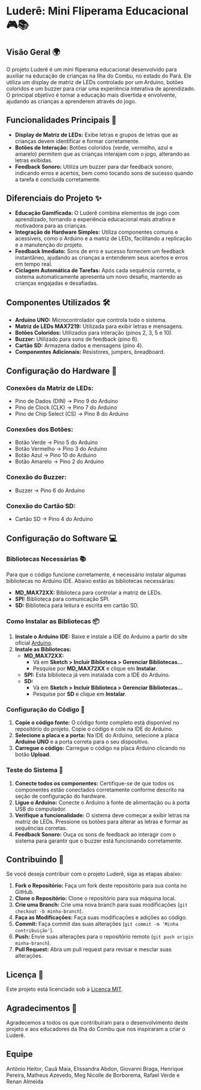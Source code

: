 <h1>Luderê: Mini Fliperama Educacional 🎮📚</h1>
    <h2>Visão Geral 🌍</h2>
    <p>O projeto Luderê é um mini fliperama educacional desenvolvido para auxiliar na educação de crianças na Ilha do Combu, no estado do Pará. Ele utiliza um display de matriz de LEDs controlado por um Arduino, botões coloridos e um buzzer para criar uma experiência interativa de aprendizado. O principal objetivo é tornar a educação mais divertida e envolvente, ajudando as crianças a aprenderem através do jogo.</p>
    <h2>Funcionalidades Principais 🚀</h2>
    <ul>
        <li><strong>Display de Matriz de LEDs:</strong> Exibe letras e grupos de letras que as crianças devem identificar e formar corretamente.</li>
        <li><strong>Botões de Interação:</strong> Botões coloridos (verde, vermelho, azul e amarelo) permitem que as crianças interajam com o jogo, alterando as letras exibidas.</li>
        <li><strong>Feedback Sonoro:</strong> Utiliza um buzzer para dar feedback sonoro, indicando erros e acertos, bem como tocando sons de sucesso quando a tarefa é concluída corretamente.</li>
    </ul>
    <h2>Diferenciais do Projeto ✨</h2>
    <ul>
        <li><strong>Educação Gamificada:</strong> O Luderê combina elementos de jogo com aprendizado, tornando a experiência educacional mais atrativa e motivadora para as crianças.</li>
        <li><strong>Integração de Hardware Simples:</strong> Utiliza componentes comuns e acessíveis, como o Arduino e a matriz de LEDs, facilitando a replicação e a manutenção do projeto.</li>
        <li><strong>Feedback Imediato:</strong> Sons de erro e sucesso fornecem um feedback instantâneo, ajudando as crianças a entenderem seus acertos e erros em tempo real.</li>
        <li><strong>Ciclagem Automática de Tarefas:</strong> Após cada sequência correta, o sistema automaticamente apresenta um novo desafio, mantendo as crianças engajadas e desafiadas.</li>
    </ul>
    <h2>Componentes Utilizados 🛠️</h2>
    <ul>
        <li><strong>Arduino UNO:</strong> Microcontrolador que controla todo o sistema.</li>
        <li><strong>Matriz de LEDs MAX7219:</strong> Utilizada para exibir letras e mensagens.</li>
        <li><strong>Botões Coloridos:</strong> Utilizados para interação (pinos 2, 3, 5 e 10).</li>
        <li><strong>Buzzer:</strong> Utilizado para sons de feedback (pino 6).</li>
        <li><strong>Cartão SD:</strong> Armazena dados e mensagens (pino 4).</li>
        <li><strong>Componentes Adicionais:</strong> Resistores, jumpers, breadboard.</li>
    </ul>
    <h2>Configuração do Hardware 🔧</h2>
    <h3>Conexões da Matriz de LEDs:</h3>
    <ul>
        <li>Pino de Dados (DIN) -> Pino 9 do Arduino</li>
        <li>Pino de Clock (CLK) -> Pino 7 do Arduino</li>
        <li>Pino de Chip Select (CS) -> Pino 8 do Arduino</li>
    </ul>
    <h3>Conexões dos Botões:</h3>
    <ul>
        <li>Botão Verde -> Pino 5 do Arduino</li>
        <li>Botão Vermelho -> Pino 3 do Arduino</li>
        <li>Botão Azul -> Pino 10 do Arduino</li>
        <li>Botão Amarelo -> Pino 2 do Arduino</li>
    </ul>
    <h3>Conexão do Buzzer:</h3>
    <ul>
        <li>Buzzer -> Pino 6 do Arduino</li>
    </ul>
    <h3>Conexão do Cartão SD:</h3>
    <ul>
        <li>Cartão SD -> Pino 4 do Arduino</li>
    </ul>
    <h2>Configuração do Software 💻</h2>
    <h3>Bibliotecas Necessárias 📚</h3>
    <p>Para que o código funcione corretamente, é necessário instalar algumas bibliotecas no Arduino IDE. Abaixo estão as bibliotecas necessárias:</p>
    <ul>
        <li><strong>MD_MAX72XX:</strong> Biblioteca para controlar a matriz de LEDs.</li>
        <li><strong>SPI:</strong> Biblioteca para comunicação SPI.</li>
        <li><strong>SD:</strong> Biblioteca para leitura e escrita em cartão SD.</li>
    </ul>
    <h3>Como Instalar as Bibliotecas 📦</h3>
    <ol>
        <li><strong>Instale o Arduino IDE:</strong> Baixe e instale a IDE do Arduino a partir do site oficial <a href="https://www.arduino.cc/en/software">Arduino</a>.</li>
        <li><strong>Instale as Bibliotecas:</strong>
            <ul>
                <li><strong>MD_MAX72XX:</strong>
                    <ul>
                        <li>Vá em <strong>Sketch > Incluir Biblioteca > Gerenciar Bibliotecas...</strong></li>
                        <li>Pesquise por <strong>MD_MAX72XX</strong> e clique em <strong>Instalar</strong>.</li>
                    </ul>
                </li>
                <li><strong>SPI:</strong> Esta biblioteca já vem instalada com a IDE do Arduino.</li>
                <li><strong>SD:</strong>
                    <ul>
                        <li>Vá em <strong>Sketch > Incluir Biblioteca > Gerenciar Bibliotecas...</strong></li>
                        <li>Pesquise por <strong>SD</strong> e clique em <strong>Instalar</strong>.</li>
                    </ul>
                </li>
            </ul>
        </li>
    </ol>
    <h3>Configuração do Código 📝</h3>
    <ol>
        <li><strong>Copie o código fonte:</strong> O código fonte completo está disponível no repositório do projeto. Copie o código e cole na IDE do Arduino.</li>
        <li><strong>Selecione a placa e a porta:</strong> Na IDE do Arduino, selecione a placa <strong>Arduino UNO</strong> e a porta correta para o seu dispositivo.</li>
        <li><strong>Carregue o código:</strong> Carregue o código na placa Arduino clicando no botão <strong>Upload</strong>.</li>
    </ol>
    <h3>Teste do Sistema 🧪</h3>
    <ol>
        <li><strong>Conecte todos os componentes:</strong> Certifique-se de que todos os componentes estão conectados corretamente conforme descrito na seção de configuração do hardware.</li>
        <li><strong>Ligue o Arduino:</strong> Conecte o Arduino à fonte de alimentação ou à porta USB do computador.</li>
        <li><strong>Verifique a funcionalidade:</strong> O sistema deve começar a exibir letras na matriz de LEDs. Pressione os botões para alterar as letras e formar as sequências corretas.</li>
        <li><strong>Feedback Sonoro:</strong> Ouça os sons de feedback ao interagir com o sistema para garantir que o buzzer está funcionando corretamente.</li>
    </ol>
    <h2>Contribuindo 🤝</h2>
    <p>Se você deseja contribuir com o projeto Luderê, siga as etapas abaixo:</p>
    <ol>
        <li><strong>Fork o Repositório:</strong> Faça um fork deste repositório para sua conta no GitHub.</li>
        <li><strong>Clone o Repositório:</strong> Clone o repositório para sua máquina local.</li>
        <li><strong>Crie uma Branch:</strong> Crie uma nova branch para suas modificações (<code>git checkout -b minha-branch</code>).</li>
        <li><strong>Faça as Modificações:</strong> Faça suas modificações e adições ao código.</li>
        <li><strong>Commit:</strong> Faça commit das suas alterações (<code>git commit -m 'Minha contribuição'</code>).</li>
        <li><strong>Push:</strong> Envie suas alterações para o repositório remoto (<code>git push origin minha-branch</code>).</li>
        <li><strong>Pull Request:</strong> Abra um pull request para revisar e mesclar suas alterações.</li>
    </ol>
    <h2>Licença 📜</h2>
    <p>Este projeto está licenciado sob a <a href="LICENSE">Licença MIT</a>.</p>
    <h2>Agradecimentos 🙏</h2>
    <p>Agradecemos a todos os que contribuíram para o desenvolvimento deste projeto e aos educadores da Ilha do Combu que nos inspiraram a criar o Luderê.</p>
    <h2>Equipe</h2>
    <p>Antônio Heitor, Cauã Maia, Elissandra Abdon, Giovanni Braga, Henrique Pereira, Matheus Azevedo, Meg Nicolle de Borborema, Rafael Verde e Renan Almeida </p>
